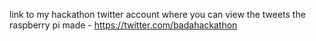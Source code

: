 link to my hackathon twitter account where you can view the tweets the raspberry pi made - 
https://twitter.com/badahackathon

